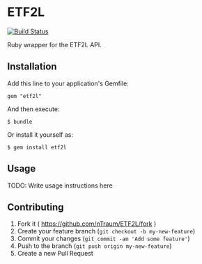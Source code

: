 # ETF2L
[![Build Status](https://travis-ci.org/nTraum/ETF2L.svg?branch=master)](https://travis-ci.org/nTraum/ETF2L)

Ruby wrapper for the ETF2L API.

## Installation

Add this line to your application's Gemfile:

    gem "etf2l"

And then execute:

    $ bundle

Or install it yourself as:

    $ gem install etf2l

## Usage

TODO: Write usage instructions here

## Contributing

1. Fork it ( https://github.com/nTraum/ETF2L/fork )
2. Create your feature branch (`git checkout -b my-new-feature`)
3. Commit your changes (`git commit -am 'Add some feature'`)
4. Push to the branch (`git push origin my-new-feature`)
5. Create a new Pull Request
